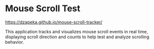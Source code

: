 # Mouse Scroll Test

https://dzapeka.github.io/mouse-scroll-tracker/

This application tracks and visualizes mouse scroll events in real time, displaying scroll direction and counts to help test and analyze scrolling behavior.
